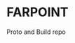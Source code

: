 # FARPOINT
Proto and Build repo

<!-- Read the devlog here: [Devlog](https://docs.google.com/document/d/1G-T2spBROUg_LpS8deAjz-Rb9BUcm4lmgqmkidwAqyc/edit) -->
